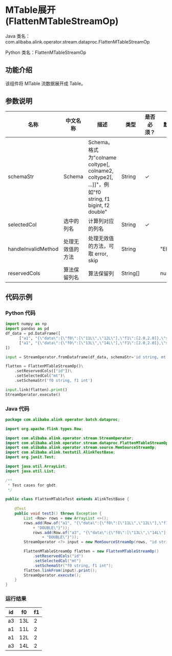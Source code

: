 # MTable展开 (FlattenMTableStreamOp)
Java 类名：com.alibaba.alink.operator.stream.dataproc.FlattenMTableStreamOp

Python 类名：FlattenMTableStreamOp


## 功能介绍
该组件将 MTable 流数据展开成 Table。

## 参数说明

| 名称 | 中文名称 | 描述 | 类型 | 是否必须？ | 默认值 |
| --- | --- | --- | --- | --- | --- |
| schemaStr | Schema | Schema。格式为"colname coltype[, colname2, coltype2[, ...]]"，例如"f0 string, f1 bigint, f2 double" | String | ✓ |  |
| selectedCol | 选中的列名 | 计算列对应的列名 | String | ✓ |  |
| handleInvalidMethod | 处理无效值的方法 | 处理无效值的方法，可取 error, skip | String |  | "ERROR" |
| reservedCols | 算法保留列名 | 算法保留列 | String[] |  | null |


## 代码示例
### Python 代码

```python
import numpy as np
import pandas as pd
df_data = pd.DataFrame([
      ["a1", "{\"data\":{\"f0\":[\"11L\",\"12L\"],\"f1\":[2.0,2.0]},\"schema\":\"f0 VARCHAR,f1 DOUBLE\"}"],
      ["a1", "{\"data\":{\"f0\":[\"13L\",\"14L\"],\"f1\":[2.0,2.0]},\"schema\":\"f0 VARCHAR,f1 DOUBLE\"}"]
])

input = StreamOperator.fromDataframe(df_data, schemaStr='id string, mt string')

flatten = FlattenMTableStreamOp()\
	.setReservedCols(["id"])\
	.setSelectedCol("mt")\
	.setSchemaStr('f0 string, f1 int')

input.link(flatten).print()
StreamOperator.execute()
```
### Java 代码
```java
package com.alibaba.alink.operator.batch.dataproc;

import org.apache.flink.types.Row;

import com.alibaba.alink.operator.stream.StreamOperator;
import com.alibaba.alink.operator.stream.dataproc.FlattenMTableStreamOp;
import com.alibaba.alink.operator.stream.source.MemSourceStreamOp;
import com.alibaba.alink.testutil.AlinkTestBase;
import org.junit.Test;

import java.util.ArrayList;
import java.util.List;

/**
 * Test cases for gbdt.
 */

public class FlattenMTableTest extends AlinkTestBase {
	
	@Test
	public void test3() throws Exception {
		List <Row> rows = new ArrayList <>();
		rows.add(Row.of("a1", "{\"data\":{\"f0\":[\"11L\",\"12L\"],\"f1\":[2.0,2.0]},\"schema\":\"f0 VARCHAR,f1 "
			+ "DOUBLE\"}"));
            rows.add(Row.of("a3", "{\"data\":{\"f0\":[\"13L\",\"14L\"],\"f1\":[2.0,2.0]},\"schema\":\"f0 VARCHAR,f1 "
                + "DOUBLE\"}"));
		StreamOperator <?> input = new MemSourceStreamOp(rows, "id string, mt string");

		FlattenMTableStreamOp flatten = new FlattenMTableStreamOp()
			.setReservedCols("id")
			.setSelectedCol("mt")
			.setSchemaStr("f0 string, f1 int");
		flatten.linkFrom(input).print();
		StreamOperator.execute();
	}
}
```

### 运行结果

id|f0|f1
---|---|---
a3|13L|2
a1|11L|2
a1|12L|2
a3|14L|2
